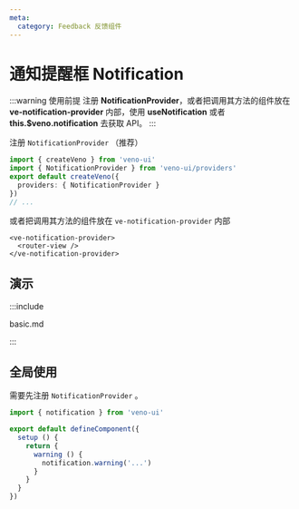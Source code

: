 ```yaml
---
meta:
  category: Feedback 反馈组件
---
```


# 通知提醒框 Notification

:::warning 使用前提
注册 **NotificationProvider**，或者把调用其方法的组件放在 **ve-notification-provider** 内部，使用 **useNotification** 或者 **this.$veno.notification** 去获取 API。
:::

注册 `NotificationProvider` （推荐）

```ts
import { createVeno } from 'veno-ui'
import { NotificationProvider } from 'veno-ui/providers'
export default createVeno({
  providers: { NotificationProvider }
})
// ...
```

或者把调用其方法的组件放在 `ve-notification-provider` 内部

```vue
<ve-notification-provider>
  <router-view />
</ve-notification-provider>
```

## 演示

:::include

basic.md

:::

## 全局使用

需要先注册 `NotificationProvider` 。

```ts
import { notification } from 'veno-ui'

export default defineComponent({
  setup () {
    return {
      warning () {
        notification.warning('...')
      }
    }
  }
})
```